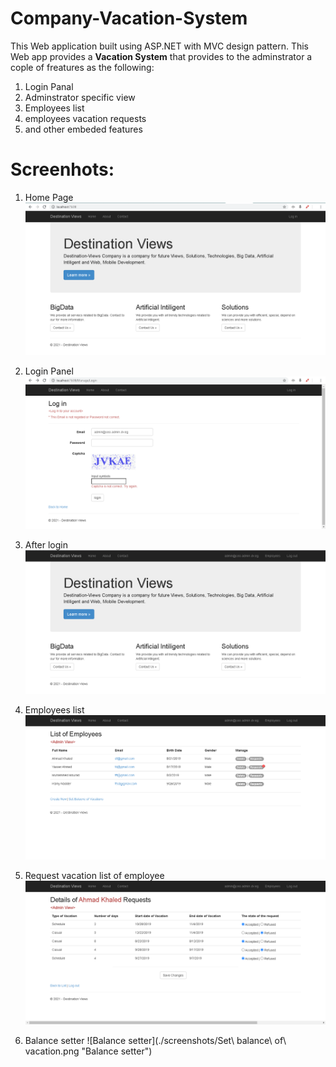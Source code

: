# Company-Vacation-System
This Web application built using ASP.NET with MVC design pattern. This Web app provides a **Vacation System** that provides to the adminstrator a cople of freatures as the following:
1. Login Panal
2. Adminstrator specific view
3. Employees list
4. employees vacation requests
5. and other embeded features

# Screenhots:
1. Home Page
![Home Page](./screenshots/Home_page.png "Home Page")

2. Login Panel
![Login Panel](./screenshots/login.png "Login Panel")


3. After login
![After login](./screenshots/After_login.png "After login")


4. Employees list
![Employees List](./screenshots/Employess_view.png "Employees list")


5. Request vacation list of employee
![Request vacation list of employee](./screenshots/Requests_employee_list.png "Request vacation list of employee")


6. Balance setter
![Balance setter](./screenshots/Set\ balance\ of\ vacation.png "Balance setter")
